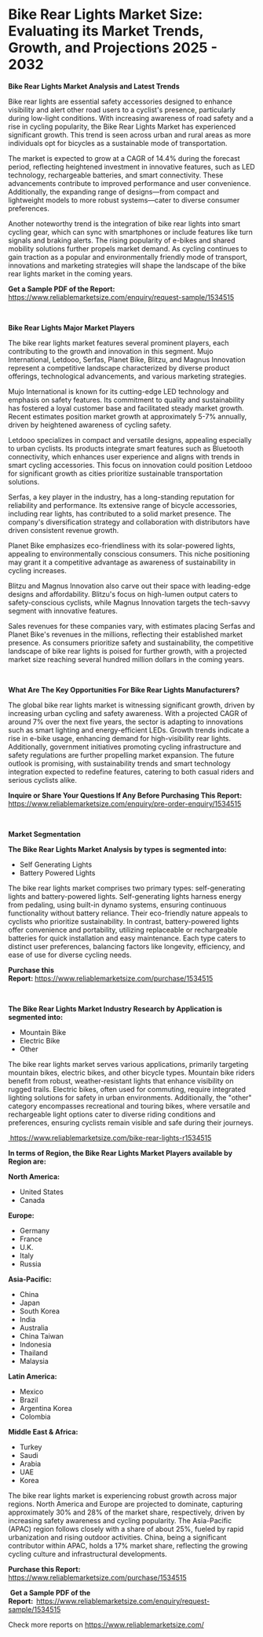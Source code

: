 <p><h1>Bike Rear Lights Market Size: Evaluating its Market Trends, Growth, and Projections 2025 - 2032</h1></p><p><strong>Bike Rear Lights Market Analysis and Latest Trends</strong></p>
<p><p>Bike rear lights are essential safety accessories designed to enhance visibility and alert other road users to a cyclist's presence, particularly during low-light conditions. With increasing awareness of road safety and a rise in cycling popularity, the Bike Rear Lights Market has experienced significant growth. This trend is seen across urban and rural areas as more individuals opt for bicycles as a sustainable mode of transportation.</p><p>The market is expected to grow at a CAGR of 14.4% during the forecast period, reflecting heightened investment in innovative features, such as LED technology, rechargeable batteries, and smart connectivity. These advancements contribute to improved performance and user convenience. Additionally, the expanding range of designs—from compact and lightweight models to more robust systems—cater to diverse consumer preferences.</p><p>Another noteworthy trend is the integration of bike rear lights into smart cycling gear, which can sync with smartphones or include features like turn signals and braking alerts. The rising popularity of e-bikes and shared mobility solutions further propels market demand. As cycling continues to gain traction as a popular and environmentally friendly mode of transport, innovations and marketing strategies will shape the landscape of the bike rear lights market in the coming years.</p></p>
<p><strong>Get a Sample PDF of the Report:&nbsp;</strong> <a href="https://www.reliablemarketsize.com/enquiry/request-sample/1534515?utm_campaign=2640&utm_medium=2&utm_source=Github&utm_content=ia&utm_term=04042025&utm_id=bike-rear-lights">https://www.reliablemarketsize.com/enquiry/request-sample/1534515</a></p>
<p>&nbsp;</p>
<p><strong>Bike Rear Lights Major Market Players</strong></p>
<p><p>The bike rear lights market features several prominent players, each contributing to the growth and innovation in this segment. Mujo International, Letdooo, Serfas, Planet Bike, Blitzu, and Magnus Innovation represent a competitive landscape characterized by diverse product offerings, technological advancements, and various marketing strategies.</p><p>Mujo International is known for its cutting-edge LED technology and emphasis on safety features. Its commitment to quality and sustainability has fostered a loyal customer base and facilitated steady market growth. Recent estimates position market growth at approximately 5-7% annually, driven by heightened awareness of cycling safety.</p><p>Letdooo specializes in compact and versatile designs, appealing especially to urban cyclists. Its products integrate smart features such as Bluetooth connectivity, which enhances user experience and aligns with trends in smart cycling accessories. This focus on innovation could position Letdooo for significant growth as cities prioritize sustainable transportation solutions.</p><p>Serfas, a key player in the industry, has a long-standing reputation for reliability and performance. Its extensive range of bicycle accessories, including rear lights, has contributed to a solid market presence. The company's diversification strategy and collaboration with distributors have driven consistent revenue growth.</p><p>Planet Bike emphasizes eco-friendliness with its solar-powered lights, appealing to environmentally conscious consumers. This niche positioning may grant it a competitive advantage as awareness of sustainability in cycling increases.</p><p>Blitzu and Magnus Innovation also carve out their space with leading-edge designs and affordability. Blitzu's focus on high-lumen output caters to safety-conscious cyclists, while Magnus Innovation targets the tech-savvy segment with innovative features.</p><p>Sales revenues for these companies vary, with estimates placing Serfas and Planet Bike's revenues in the millions, reflecting their established market presence. As consumers prioritize safety and sustainability, the competitive landscape of bike rear lights is poised for further growth, with a projected market size reaching several hundred million dollars in the coming years.</p></p>
<p>&nbsp;</p>
<p><strong>What Are The Key Opportunities For Bike Rear Lights Manufacturers?</strong></p>
<p><p>The global bike rear lights market is witnessing significant growth, driven by increasing urban cycling and safety awareness. With a projected CAGR of around 7% over the next five years, the sector is adapting to innovations such as smart lighting and energy-efficient LEDs. Growth trends indicate a rise in e-bike usage, enhancing demand for high-visibility rear lights. Additionally, government initiatives promoting cycling infrastructure and safety regulations are further propelling market expansion. The future outlook is promising, with sustainability trends and smart technology integration expected to redefine features, catering to both casual riders and serious cyclists alike.</p></p>
<p><strong>Inquire or Share Your Questions If Any Before Purchasing This Report:</strong> <a href="https://www.reliablemarketsize.com/enquiry/pre-order-enquiry/1534515?utm_campaign=2640&utm_medium=2&utm_source=Github&utm_content=ia&utm_term=04042025&utm_id=bike-rear-lights">https://www.reliablemarketsize.com/enquiry/pre-order-enquiry/1534515</a></p>
<p>&nbsp;</p>
<p><strong>Market Segmentation</strong></p>
<p><strong>The Bike Rear Lights Market Analysis by types is segmented into:</strong></p>
<p><ul><li>Self Generating Lights</li><li>Battery Powered Lights</li></ul></p>
<p><p>The bike rear lights market comprises two primary types: self-generating lights and battery-powered lights. Self-generating lights harness energy from pedaling, using built-in dynamo systems, ensuring continuous functionality without battery reliance. Their eco-friendly nature appeals to cyclists who prioritize sustainability. In contrast, battery-powered lights offer convenience and portability, utilizing replaceable or rechargeable batteries for quick installation and easy maintenance. Each type caters to distinct user preferences, balancing factors like longevity, efficiency, and ease of use for diverse cycling needs.</p></p>
<p><strong>Purchase this Report:&nbsp;</strong><a href="https://www.reliablemarketsize.com/purchase/1534515?utm_campaign=2640&utm_medium=2&utm_source=Github&utm_content=ia&utm_term=04042025&utm_id=bike-rear-lights">https://www.reliablemarketsize.com/purchase/1534515</a></p>
<p>&nbsp;</p>
<p><strong>The Bike Rear Lights Market Industry Research by Application is segmented into:</strong></p>
<p><ul><li>Mountain Bike</li><li>Electric Bike</li><li>Other</li></ul></p>
<p><p>The bike rear lights market serves various applications, primarily targeting mountain bikes, electric bikes, and other bicycle types. Mountain bike riders benefit from robust, weather-resistant lights that enhance visibility on rugged trails. Electric bikes, often used for commuting, require integrated lighting solutions for safety in urban environments. Additionally, the "other" category encompasses recreational and touring bikes, where versatile and rechargeable light options cater to diverse riding conditions and preferences, ensuring cyclists remain visible and safe during their journeys.</p></p>
<p><a href="https://www.reliablemarketsize.com/bike-rear-lights-r1534515?utm_campaign=2640&utm_medium=2&utm_source=Github&utm_content=ia&utm_term=04042025&utm_id=bike-rear-lights">&nbsp;https://www.reliablemarketsize.com/bike-rear-lights-r1534515</a></p>
<p><strong>In terms of Region, the Bike Rear Lights Market Players available by Region are:</strong></p>
<p>
    <p> <strong> North America: </strong>
        <ul>
            <li>United States</li>
            <li>Canada</li>
        </ul>
        </p> 
    <p> <strong> Europe: </strong>
        <ul>
            <li>Germany</li>
            <li>France</li>
            <li>U.K.</li>
            <li>Italy</li>
            <li>Russia</li>
        </ul>
        </p> 
    <p> <strong> Asia-Pacific: </strong>
        <ul>
            <li>China</li>
            <li>Japan</li>
            <li>South Korea</li>
            <li>India</li>
            <li>Australia</li>
            <li>China Taiwan</li>
            <li>Indonesia</li>
            <li>Thailand</li>
            <li>Malaysia</li>
        </ul>
        </p> 
    <p> <strong> Latin America: </strong>
        <ul>
            <li>Mexico</li>
            <li>Brazil</li>
            <li>Argentina Korea</li>
            <li>Colombia</li>
        </ul>
        </p> 
    <p> <strong> Middle East & Africa: </strong>
        <ul>
            <li>Turkey</li>
            <li>Saudi</li>
            <li>Arabia</li>
            <li>UAE</li>
            <li>Korea</li>
        </ul>
    </p>
    </p>
<p><p>The bike rear lights market is experiencing robust growth across major regions. North America and Europe are projected to dominate, capturing approximately 30% and 28% of the market share, respectively, driven by increasing safety awareness and cycling popularity. The Asia-Pacific (APAC) region follows closely with a share of about 25%, fueled by rapid urbanization and rising outdoor activities. China, being a significant contributor within APAC, holds a 17% market share, reflecting the growing cycling culture and infrastructural developments.</p></p>
<p><strong>Purchase this Report: </strong><a href="https://www.reliablemarketsize.com/purchase/1534515?utm_campaign=2640&utm_medium=2&utm_source=Github&utm_content=ia&utm_term=04042025&utm_id=bike-rear-lights">https://www.reliablemarketsize.com/purchase/1534515</a></p>
<p>&nbsp;<strong>Get a Sample PDF of the Report:&nbsp;&nbsp;</strong><a href="https://www.reliablemarketsize.com/enquiry/request-sample/1534515?utm_campaign=2640&utm_medium=2&utm_source=Github&utm_content=ia&utm_term=04042025&utm_id=bike-rear-lights">https://www.reliablemarketsize.com/enquiry/request-sample/1534515</a></p>
<p><strong></strong></p>
<p>Check more reports on <a href="https://www.reliablemarketsize.com/?utm_campaign=2640&utm_medium=2&utm_source=Github&utm_content=ia&utm_term=04042025&utm_id=bike-rear-lights">https://www.reliablemarketsize.com/</a></p>